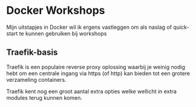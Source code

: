 # Docker Workshops
Mijn uitstapjes in Docker wil ik ergens vastleggen om als naslag of quick-start te kunnen gebruiken bij workshops

## Traefik-basis
Traefik is een populaire reverse proxy oplossing waarbij je weinig nodig hebt om een centrale ingang via https (of http) kan bieden tot een grotere verzameling containers. 

Traefik kent nog een groot aantal extra opties welke wellicht in extra modules terug kunnen komen.
